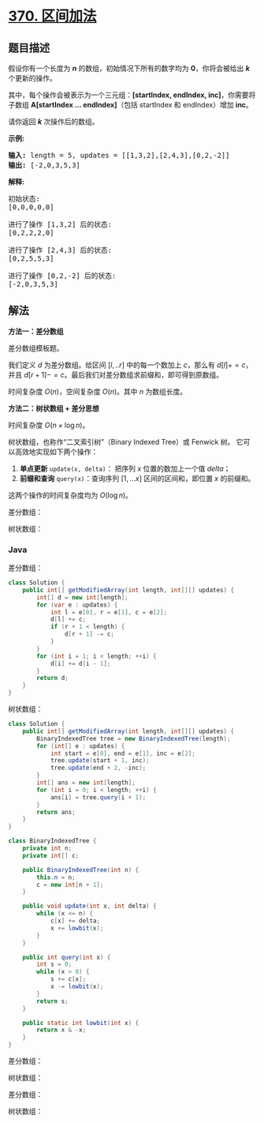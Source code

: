 # [370. 区间加法](https://leetcode.cn/problems/range-addition)

## 题目描述

<p>假设你有一个长度为&nbsp;<em><strong>n</strong></em>&nbsp;的数组，初始情况下所有的数字均为&nbsp;<strong>0</strong>，你将会被给出&nbsp;<em><strong>k</strong></em>​​​​​​<em>​</em> 个更新的操作。</p>

<p>其中，每个操作会被表示为一个三元组：<strong>[startIndex, endIndex, inc]</strong>，你需要将子数组&nbsp;<strong>A[startIndex ... endIndex]</strong>（包括 startIndex 和 endIndex）增加&nbsp;<strong>inc</strong>。</p>

<p>请你返回&nbsp;<strong><em>k</em></strong>&nbsp;次操作后的数组。</p>

<p><strong>示例:</strong></p>

<pre><strong>输入: </strong>length = 5, updates = [[1,3,2],[2,4,3],[0,2,-2]]
<strong>输出: </strong>[-2,0,3,5,3]
</pre>

<p><strong>解释:</strong></p>

<pre>初始状态:
[0,0,0,0,0]

进行了操作 [1,3,2] 后的状态:
[0,2,2,2,0]

进行了操作 [2,4,3] 后的状态:
[0,2,5,5,3]

进行了操作 [0,2,-2] 后的状态:
[-2,0,3,5,3]
</pre>

## 解法

**方法一：差分数组**

差分数组模板题。

我们定义 $d$ 为差分数组。给区间 $[l,..r]$ 中的每一个数加上 $c$，那么有 $d[l] += c$，并且 $d[r+1] -= c$。最后我们对差分数组求前缀和，即可得到原数组。

时间复杂度 $O(n)$，空间复杂度 $O(n)$。其中 $n$ 为数组长度。

**方法二：树状数组 + 差分思想**

时间复杂度 $O(n\times \log n)$。

树状数组，也称作“二叉索引树”（Binary Indexed Tree）或 Fenwick 树。 它可以高效地实现如下两个操作：

1. **单点更新** `update(x, delta)`： 把序列 $x$ 位置的数加上一个值 $delta$；
1. **前缀和查询** `query(x)`：查询序列 $[1,...x]$ 区间的区间和，即位置 $x$ 的前缀和。

这两个操作的时间复杂度均为 $O(\log n)$。

差分数组：

树状数组：

### **Java**

差分数组：

```java
class Solution {
    public int[] getModifiedArray(int length, int[][] updates) {
        int[] d = new int[length];
        for (var e : updates) {
            int l = e[0], r = e[1], c = e[2];
            d[l] += c;
            if (r + 1 < length) {
                d[r + 1] -= c;
            }
        }
        for (int i = 1; i < length; ++i) {
            d[i] += d[i - 1];
        }
        return d;
    }
}
```

树状数组：

```java
class Solution {
    public int[] getModifiedArray(int length, int[][] updates) {
        BinaryIndexedTree tree = new BinaryIndexedTree(length);
        for (int[] e : updates) {
            int start = e[0], end = e[1], inc = e[2];
            tree.update(start + 1, inc);
            tree.update(end + 2, -inc);
        }
        int[] ans = new int[length];
        for (int i = 0; i < length; ++i) {
            ans[i] = tree.query(i + 1);
        }
        return ans;
    }
}

class BinaryIndexedTree {
    private int n;
    private int[] c;

    public BinaryIndexedTree(int n) {
        this.n = n;
        c = new int[n + 1];
    }

    public void update(int x, int delta) {
        while (x <= n) {
            c[x] += delta;
            x += lowbit(x);
        }
    }

    public int query(int x) {
        int s = 0;
        while (x > 0) {
            s += c[x];
            x -= lowbit(x);
        }
        return s;
    }

    public static int lowbit(int x) {
        return x & -x;
    }
}
```

差分数组：

树状数组：

差分数组：

树状数组：
